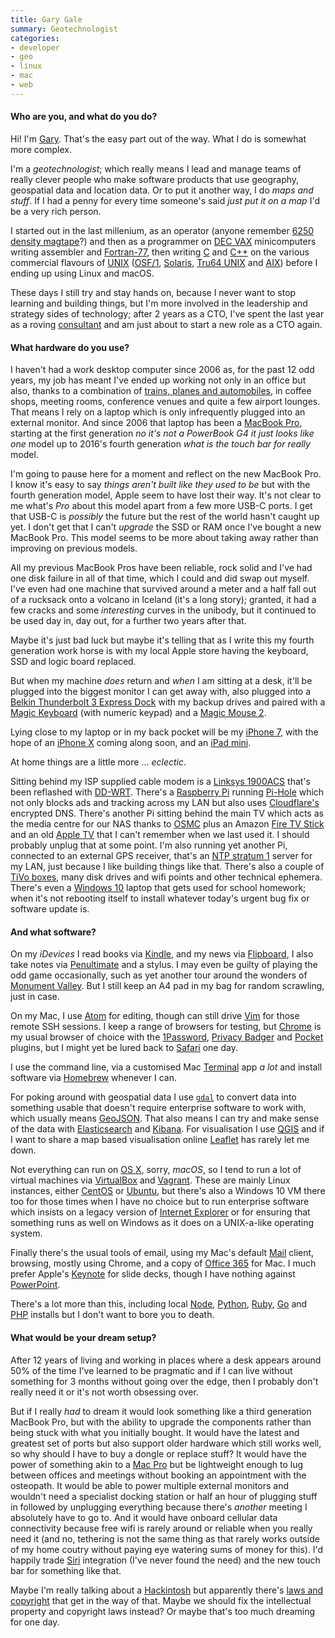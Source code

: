 ```yaml
---
title: Gary Gale
summary: Geotechnologist
categories:
- developer
- geo
- linux
- mac
- web
---
```


#### Who are you, and what do you do?

Hi! I'm [Gary](https://www.garygale.com/ "Gary's website."). That's the easy part out of the way. What I do is somewhat more complex.

I'm a _geotechnologist_; which really means I lead and manage teams of really clever people who make software products that use geography,
geospatial data and location data. Or to put it another way, I do _maps and stuff_. If I had a penny for every time someone's said _just put it on a map_ I'd be a very rich person.

I started out in the last millenium, as an operator (anyone remember [6250 density magtape](https://en.wikipedia.org/wiki/Magnetic_tape_data_storage "The Wikipedia entry for magbetic tape data storage.")?) and then as a programmer on [DEC VAX](https://en.wikipedia.org/wiki/VAX "The Wikipedia entry for VAX computers.") minicomputers writing assembler and [Fortran-77][fortran], then writing [C][] and [C++][c-plusplus] on the various commercial flavours of [UNIX](https://en.wikipedia.org/wiki/Unix "The Wikipedia entry for UNIX.") ([OSF/1][osf-1], [Solaris][], [Tru64 UNIX][tru64-unix] and [AIX][]) before I ending up using Linux and macOS.

These days I still try and stay hands on, because I never want to stop learning and building things, but I'm more involved in the leadership and strategy sides of technology; after 2 years as a CTO, I've spent the last year as a roving [consultant](https://malstow.com/ "Gary's consulting company.") and am just about to start a new role as a CTO again.

#### What hardware do you use?

I haven't had a work desktop computer since 2006 as, for the past 12 odd years, my job has meant I've ended up working not only in an office but also, thanks to a combination of [trains, planes and automobiles](https://en.wikipedia.org/wiki/Planes,_Trains_and_Automobiles "The Wikipedia entry for the movie Plains, Trains and Automobiles."), in coffee shops, meeting rooms, conference venues and quite a few airport lounges. That means I rely on a laptop which is only infrequently plugged into an external monitor. And since 2006 that laptop has been a [MacBook Pro][macbook-pro], starting at the first generation _no it's not a PowerBook G4 it just looks like one_ model up to 2016's fourth generation _what is the touch bar for really_ model.

I'm going to pause here for a moment and reflect on the new MacBook Pro. I know it's easy to say _things aren't built like they used to be_ but with the fourth generation model, Apple seem to have lost their way. It's not clear to me what's _Pro_ about this model apart from a few more USB-C ports. I get that USB-C is _possibly_ the future but the rest of the world hasn't caught up yet. I don't get that I can't _upgrade_ the SSD or RAM once I've bought a new MacBook Pro. This model seems to be more about taking away rather than improving on previous models.

All my previous MacBook Pros have been reliable, rock solid and I've had one disk failure in all of that time, which I could and did swap out myself. I've even had one machine that survived around a meter and a half fall out of a rucksack onto a volcano in Iceland (it's a long story); granted, it had a few cracks and some _interesting_ curves in the unibody, but it continued to be used day in, day out, for a further two years after that.

Maybe it's just bad luck but maybe it's telling that as I write this my fourth generation work horse is with my local Apple store having the keyboard, SSD and logic board replaced.

But when my machine _does_ return and _when_ I am sitting at a desk, it'll be plugged into the biggest monitor I can get away with, also plugged into a [Belkin Thunderbolt 3 Express Dock][thunderbolt-3-express-dock-hd] with my backup drives and paired with a [Magic Keyboard][magic-keyboard] (with numeric keypad) and a [Magic Mouse 2][magic-mouse-2].

Lying close to my laptop or in my back pocket will be my  [iPhone 7][iphone-7], with the hope of an [iPhone X][iphone-x] coming along soon, and an [iPad mini][ipad-mini].

At home things are a little more ... _eclectic_.

Sitting behind my ISP supplied cable modem is a [Linksys 1900ACS][wrt1900acs] that's been reflashed with [DD-WRT][]. There's a [Raspberry Pi][raspberry-pi] running [Pi-Hole][] which not only blocks ads and tracking across my LAN but also uses [Cloudflare's][cloudflare] encrypted DNS. There's another Pi sitting behind the main TV which acts as the media centre for our NAS thanks to [OSMC][] plus an Amazon [Fire TV Stick][fire-tv-stick] and an old [Apple TV][apple-tv] that I can't remember when we last used it. I should probably unplug that at some point. I'm also running yet another Pi, connected to an external GPS receiver, that's an [NTP stratum 1](https://en.wikipedia.org/wiki/Network_Time_Protocol "The Wikipedia entry for the Network Time Protocol.") server for my LAN, just because I like building things like that. There's also a couple of [TiVo boxes][tivo], many disk drives and wifi points and other technical ephemera. There's even a [Windows 10][windows-10] laptop that gets used for school homework; when it's not rebooting itself to install whatever today's urgent bug fix or software update is.

#### And what software?

On my _iDevices_ I read books via [Kindle][kindle-ios], and my news via [Flipboard][flipboard-ios], I also take notes via [Penultimate][penultimate-ios] and a stylus. I may even be guilty of playing the odd game occasionally, such as yet another tour around the wonders of [Monument Valley][monument-valley-ios]. But I still keep an A4 pad in my bag for random scrawling, just in case.

On my Mac, I use [Atom][] for editing, though can still drive [Vim][] for those remote SSH sessions. I keep a range of browsers for testing, but [Chrome][] is my usual browser of choice with the [1Password][], [Privacy Badger][privacy-badger] and [Pocket][] plugins, but I might yet be lured back to [Safari][] one day.

I use the command line, via a customised Mac [Terminal][] app _a lot_ and install software via [Homebrew][] whenever I can.

For poking around with geospatial data I use [`gdal`][gdal] to convert data into something usable that doesn't require enterprise software to work with, which usually means [GeoJSON](https://tools.ietf.org/html/rfc7946 "The IETF GeoJSON standard."). That also means I can try and make sense of the data with [Elasticsearch][] and [Kibana][]. For visualisation I use [QGIS][] and if I want to share a map based visualisation online [Leaflet][] has rarely let me down.

Not everything can run on [OS X][macos], sorry, _macOS_, so I tend to run a lot of virtual machines via [VirtualBox][] and [Vagrant][]. These are mainly Linux instances, either [CentOS][] or [Ubuntu][], but there's also a Windows 10 VM there too for those times when I have no choice but to run enterprise software which insists on a legacy version of [Internet Explorer][internet-explorer] or for ensuring that something runs as well on Windows as it does on a UNIX-a-like operating system.

Finally there's the usual tools of email, using my Mac's default [Mail][] client, browsing, mostly using Chrome, and a copy of [Office 365][office-365] for Mac. I much prefer Apple's [Keynote][] for slide decks, though I have nothing against [PowerPoint][].

There's a lot more than this, including local [Node][node.js], [Python][], [Ruby][], [Go][] and [PHP][] installs but I don't want to bore you to death.

#### What would be your dream setup?

After 12 years of living and working in places where a desk appears around 50% of the time I've learned to be pragmatic and if I can live without something for 3 months without going over the edge, then I probably don't really need it or it's not worth obsessing over.

But if I really _had_ to dream it would look something like a third generation MacBook Pro, but with the ability to upgrade the components rather than being stuck with what you initially bought. It would have the latest and greatest set of ports but also support older hardware which still works well, so why should I have to buy a dongle or replace stuff? It would have the power of something akin to a [Mac Pro][mac-pro] but be lightweight enough to lug between offices and meetings without booking an appointment with the osteopath. It would be able to power multiple external monitors and wouldn't need a specialist docking station or half an hour of plugging stuff in followed by unplugging everything because there's _another_ meeting I absolutely have to go to. And it would have onboard cellular data connectivity because free wifi is rarely around or reliable when you really need it (and no, tethering is not the same thing as that rarely works outside of my home coutry without paying eye watering sums of money for this). I'd happily trade [Siri][] integration (I've never found the need) and the new touch bar for something like that.

Maybe I'm really talking about a [Hackintosh](https://hackintosh.com/ "A site linking instructions for building your own Hackintosh.") but apparently there's [laws and copyright](https://fossbytes.com/what-is-hackintosh-computer-laptop-legal-os-x-macos/ "A Fossbytes article on the legal risks of running a Hackintosh.") that get in the way of that. Maybe we should fix the intellectual property and copyright laws instead? Or maybe that's too much dreaming for one day.

[apple-tv]: https://www.apple.com/appletv/ "A device for viewing media on a TV."
[ipad-mini]: https://www.apple.com/ipad-mini/ "A 7.9 inch tablet device."
[iphone-7]: https://en.wikipedia.org/wiki/IPhone_7 "A 4.7 inch iOS smartphone."
[iphone-x]: https://en.wikipedia.org/wiki/IPhone_X "A 5.8 inch smartphone."
[mac-pro]: https://www.apple.com/mac-pro/ "The Intel-based Mac tower computer."
[macbook-pro]: https://www.apple.com/macbook-pro/ "A laptop."
[magic-keyboard]: https://en.wikipedia.org/wiki/Magic_Keyboard "A wireless keyboard."
[magic-mouse-2]: https://en.wikipedia.org/wiki/Magic_Mouse_2 "A multi-touch mouse."
[raspberry-pi]: https://en.wikipedia.org/wiki/Raspberry_Pi "A single-board hackable computer."
[thunderbolt-3-express-dock-hd]: https://www.belkin.com/us/p/P-F4U095/ "A Thunderbolt dock."
[tivo]: http://www.tivo.com/ "A digital TV recording system."
[wrt1900acs]: https://www.linksys.com/us/p/P-WRT1900ACS/ "A dual-band wifi router."
[1password]: https://1password.com "Password management software for Mac OS X."
[aix]: https://en.wikipedia.org/wiki/IBM_AIX "A UNIX operating system."
[atom]: https://atom.io/ "A text editor based on web technology."
[c-plusplus]: https://en.wikipedia.org/wiki/C%2B%2B "A compiled programming language."
[c]: https://en.wikipedia.org/wiki/C_(programming_language) "A compiled programming language."
[centos]: https://www.centos.org/ "A Linux distribution."
[chrome]: https://www.google.com/intl/en/chrome/browser/ "A WebKit-based browser, where each tab runs in its own thread."
[cloudflare]: https://www.cloudflare.com/ "A security and content delivery service."
[dd-wrt]: http://www.dd-wrt.com/site/index "A alternative Linux-based firmware for routers."
[elasticsearch]: https://www.elastic.co/products/elasticsearch "Distributed search engine software."
[fire-tv-stick]: https://www.amazon.com/Amazon-Fire-TV-Stick-With-Alexa-Voice-Remote-Streaming-Media-Player/dp/B00ZV9RDKK "A device for streaming media to a TV."
[flipboard-ios]: https://itunes.apple.com/us/app/flipboard-your-social-news/id358801284 "A 'social magazine' for the iPad."
[fortran]: https://en.wikipedia.org/wiki/Fortran "A compiled programming language."
[gdal]: https://www.gdal.org/ "A library for translating geospatial data formats."
[go]: https://golang.org/ "A compiled programming language."
[homebrew]: http://brew.sh "Command-line package manager for Mac OS X."
[internet-explorer]: https://en.wikipedia.org/wiki/Internet_Explorer "A PC web browser."
[keynote]: https://www.apple.com/keynote/ "Presentation software for the Mac."
[kibana]: https://www.elastic.co/products/kibana "Software for exploring data in Elasticsearch."
[kindle-ios]: https://itunes.apple.com/gb/app/kindle/id302584613 "An iPhone app for accessing Kindle content from Amazon."
[leaflet]: https://leafletjs.com/ "A JavaScript library for working with maps."
[macos]: https://en.wikipedia.org/wiki/MacOS "An operating system for Mac hardware."
[mail]: https://en.wikipedia.org/wiki/Mail_(application) "The default Mac OS X mail client."
[monument-valley-ios]: https://itunes.apple.com/us/app/monument-valley/id728293409 "A pretty puzzle/adventure game."
[node.js]: https://nodejs.org/en/ "A Javascript application platform."
[office-365]: https://en.wikipedia.org/wiki/Office_365 "A hosted office suite."
[osf-1]: https://en.wikipedia.org/wiki/Tru64_UNIX#OSF/1 "A UNIX operating system."
[osmc]: https://osmc.tv/ "Open source media center software."
[penultimate-ios]: https://itunes.apple.com/us/app/penultimate/id354098826 "A digital sketchbook app."
[php]: http://php.net/ "An interpreted scripting language."
[pi-hole]: https://pi-hole.net/ "Linux-based ad blocking software."
[pocket]: https://getpocket.com/ "A service for storing links to look at later on."
[powerpoint]: https://products.office.com/en-us/powerpoint "Presentation software."
[privacy-badger]: https://www.eff.org/privacybadger "A browser extension for blocking trackers and ads."
[python]: https://www.python.org/ "An interpreted scripting language."
[qgis]: https://qgis.org/en/site/ "An open-source GIS mapping tool."
[ruby]: https://www.ruby-lang.org/en/ "An interpreted scripting language."
[safari]: https://www.apple.com/safari/ "A fast web browser."
[siri]: https://en.wikipedia.org/wiki/Siri "An intelligent personal assistant service."
[solaris]: http://www.oracle.com/us/products/servers-storage/solaris/resources/index.html "An operating system."
[terminal]: https://en.wikipedia.org/wiki/Terminal_(OS_X) "A console application included with Mac OS X."
[tru64-unix]: https://en.wikipedia.org/wiki/Tru64_UNIX "A UNIX operating system."
[ubuntu]: https://www.ubuntu.com/ "A Unix distribution."
[vagrant]: https://www.vagrantup.com/ "Software for building and installing virtual dev environments."
[vim]: http://www.vim.org/ "A command-line text editor."
[virtualbox]: https://www.virtualbox.org/ "Open-source virtualisation software."
[windows-10]: https://en.wikipedia.org/wiki/Windows_10 "An operating system."
